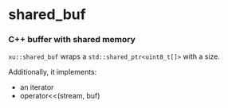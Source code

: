 # shared_buf
### C++ buffer with shared memory
`xu::shared_buf` wraps a `std::shared_ptr<uint8_t[]>` with a size.

Additionally, it implements:
  - an iterator
  - operator<<(stream, buf)
